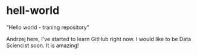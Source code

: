 # hell-world
"Hello world - traning repository"

Andrzej here, I've started to learn GitHub right now. I would like to be Data Sciencist soon. It is amazing!
